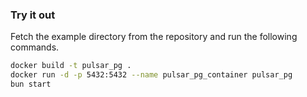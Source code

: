 ### Try it out
Fetch the example directory from the repository and run the following commands.

```bash
docker build -t pulsar_pg .
docker run -d -p 5432:5432 --name pulsar_pg_container pulsar_pg
bun start
```